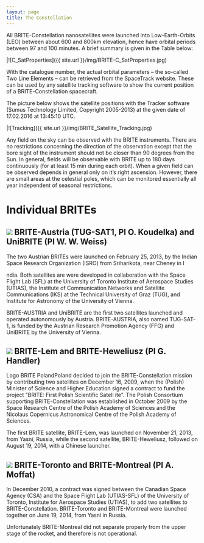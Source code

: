 ```yaml
---
layout: page
title: The Constellation
---
```

All BRITE-Constellation nanosatellites were launched into Low-Earth-Orbits (LEO) between about 600 and 800km elevation, hence have orbital periods between 97 and 100 minutes. A brief summary is given in the Table below:

|![C_SatProperties]({{ site.url }}/img/BRITE-C_SatProperties.jpg)

With the catalogue number, the actual orbital parameters – the so-called Two Line Elements – can be retrieved from the SpaceTrack website. These can be used by any satellite tracking software to show the current position of a BRITE-Constellation spacecraft.

The picture below shows the satellite positions with the Tracker software (Sumus Technology Limited, Copyright 2005-2013) at the given date of 17.02.2016 at 13:45:10 UTC.

|![Tracking]({{ site.url }}/img/BRITE_Satellite_Tracking.jpg)

Any field on the sky can be observed with the BRITE instruments. There are no restrictions concerning the direction of the observation except that the bore sight of the instrument should not be closer than 90 degrees from the Sun. In general, fields will be observable with BRITE up to 180 days continuously (for at least 15 min during each orbit). When a given field can be observed depends in general only on it’s right ascension. However, there are small areas at the celestial poles, which can be monitored essentially all year independent of seasonal restrictions.

# Individual BRITEs

## <img src="{{ site.baseurl }}/img/flag-of-Austria.png"  class="ImageBorder" /> BRITE-Austria (TUG-SAT1, PI O. Koudelka) and UniBRITE  (PI W. W. Weiss)

The two Austrian BRITEs were launched on February 25, 2013, by the Indian Space Research Organization (ISRO) from Sriharikota, near Cheney in I

ndia. Both satellites are were developed in collaboration with the  Space Flight Lab (SFL) at the University of Toronto Institute of Aerospace Studies (UTIAS), the Institute of Communication Networks and Satellite Communications (IKS) at the Technical University of Graz (TUG), and Institute for Astronomy of the University of Vienna.

BRITE-AUSTRIA and UniBRITE are the first two satellites launched and operated autonomously by Austria. BRITE-AUSTRIA, also named TUG-SAT-1, is funded by the Austrian Research Promotion Agency (FFG) and UniBRITE by the University of Vienna.



## <img src="{{ site.url }}/img/flag-of-Poland.png" class="ImageBorder"/> BRITE-Lem and BRITE-Heweliusz (PI G. Handler)


Logo BRITE PolandPoland decided to join the BRITE-Constellation mission by contributing two satellites on December 16, 2009, when the (Polish) Minister of Science and Higher Education signed a contract to fund the project “BRITE: First Polish Scientific Satell
ite”. The Polish Consortium supporting BRITE-Constellation was established in October 2009 by the Space Research Centre of the Polish Academy of Sciences and the Nicolaus Copernicus Astronomical Centre of the Polish Academy of Sciences.

The first BRITE satellite, BRITE-Lem, was launched on November 21, 2013, from Yasni, Russia, while the second satellite, BRITE-Heweliusz, followed on August 19, 2014, with a Chinese launcher.



## <img src="{{ site.url }}/img/flag-of-Canada.png" class="ImageBorder"/> BRITE-Toronto and BRITE-Montreal (PI A. Moffat)

In December 2010, a contract was signed between the Canadian Space Agency  (CSA) and the Space Flight Lab (UTIAS-SFL) of the University of Toronto, Institute for Aerospace Studies (UTIAS), to add two satellites to BRITE-Constellation. BRITE-Toronto and BRITE-Montreal were launched together on June 19, 2014, from Yasni in Russia.

Unfortunately BRITE-Montreal did not separate properly from the upper stage of the rocket, and therefore is not operational.